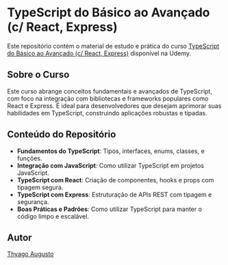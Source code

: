 # TypeScript do Básico ao Avançado (c/ React, Express)

Este repositório contém o material de estudo e prática do curso [TypeScript do Básico ao Avançado (c/ React, Express)](https://www.udemy.com/course/typescript-do-basico-ao-avancado-c-react-express/) disponível na Udemy.

## Sobre o Curso

Este curso abrange conceitos fundamentais e avançados de TypeScript, com foco na integração com bibliotecas e frameworks populares como React e Express. É ideal para desenvolvedores que desejam aprimorar suas habilidades em TypeScript, construindo aplicações robustas e tipadas.

## Conteúdo do Repositório

- **Fundamentos do TypeScript**: Tipos, interfaces, enums, classes, e funções.
- **Integração com JavaScript**: Como utilizar TypeScript em projetos JavaScript.
- **TypeScript com React**: Criação de componentes, hooks e props com tipagem segura.
- **TypeScript com Express**: Estruturação de APIs REST com tipagem e segurança.
- **Boas Práticas e Padrões**: Como utilizar TypeScript para manter o código limpo e escalável.

## Autor
[Thyago Augusto](https://github.com/Thyagof)